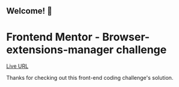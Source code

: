 ## Welcome! 👋

# Frontend Mentor - Browser-extensions-manager challenge

[Live URL](https://prabhu7x.github.io/contact-form-main/)

Thanks for checking out this front-end coding challenge's solution.